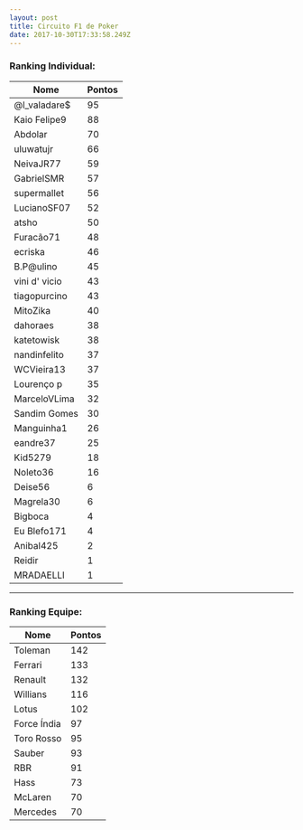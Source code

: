 ```yaml
---
layout: post
title: Circuito F1 de Poker
date: 2017-10-30T17:33:58.249Z
---
```

<!-- Início Ranking Individual -->

<div class="col-8">

<h3>Ranking Individual:</h3>

<table class="table table-bordered rank">

<thead>

<th>Nome</th>

<th>Pontos</th>

</thead>

<tbody>



<tr>

<td>@l_valadare$</td>

<td>95</td>

</tr>



<tr>

<td>Kaio Felipe9</td>

<td>88</td>

</tr>



<tr>

<td>Abdolar</td>

<td>70</td>

</tr>



<tr>

<td>uluwatujr</td>

<td>66</td>

</tr>



<tr>

<td>NeivaJR77</td>

<td>59</td>

</tr>



<tr>

<td>GabrielSMR</td>

<td>57</td>

</tr>



<tr>

<td>supermallet</td>

<td>56</td>

</tr>



<tr>

<td>LucianoSF07</td>

<td>52</td>

</tr>



<tr>

<td>atsho</td>

<td>50</td>

</tr>



<tr>

<td>Furacão71</td>

<td>48</td>

</tr>



<tr>

<td>ecriska</td>

<td>46</td>

</tr>



<tr>

<td>B.P@ulino</td>

<td>45</td>

</tr>



<tr>

<td>vini d' vicio</td>

<td>43</td>

</tr>



<tr>

<td>tiagopurcino</td>

<td>43</td>

</tr>



<tr>

<td>MitoZika</td>

<td>40</td>

</tr>



<tr>

<td>dahoraes</td>

<td>38</td>

</tr>



<tr>

<td>katetowisk</td>

<td>38</td>

</tr>



<tr>

<td>nandinfelito</td>

<td>37</td>

</tr>



<tr>

<td>WCVieira13</td>

<td>37</td>

</tr>                                



<tr>

<td>Lourenço p</td>

<td>35</td>

</tr>



<tr>

<td>MarceloVLima</td>

<td>32</td>

</tr>



<tr>

<td>Sandim Gomes</td>

<td>30</td>

</tr>



<tr>

<td>Manguinha1</td>

<td>26</td>

</tr>



<tr>

<td>eandre37</td>

<td>25</td>

</tr>



<tr>

<td>Kid5279</td>

<td>18</td>

</tr>



<tr>

<td>Noleto36</td>

<td>16</td>

</tr>



<tr>

<td>Deise56</td>

<td>6</td>

</tr>



<tr>

<td>Magrela30</td>

<td>6</td>

</tr>



<tr>

<td>Bigboca</td>

<td>4</td>

</tr>



<tr>

<td>Eu Blefo171</td>

<td>4</td>

</tr>



<tr>

<td>Anibal425</td>

<td>2</td>

</tr>



<tr>

<td>Reidir</td>

<td>1</td>

</tr>



<tr>

<td>MRADAELLI</td>

<td>1</td>

</tr>



</tbody>

</table>

</div>

<!-- Final Ranking Individual -->



<!-- Início Ranking Equipe -->

<div class="col-8">

<hr>

<h3>Ranking Equipe:</h3>

<table class="table table-bordered rank">

<thead>

<th>Nome</th>

<th>Pontos</th>

</thead>

<tbody>



<tr>

<td>Toleman</td>

<td>142</td>

</tr>



<tr>

<td>Ferrari</td>

<td>133</td>

</tr>



<tr>

<td>Renault</td>

<td>132</td>

</tr>



<tr>

<td>Willians</td>

<td>116</td>

</tr>



<tr>

<td>Lotus</td>

<td>102</td>

</tr>



<tr>

<td>Force Índia</td>

<td>97</td>

</tr>



<tr>

<td>Toro Rosso</td>

<td>95</td>

</tr>



<tr>

<td>Sauber</td>

<td>93</td>

</tr>



<tr>

<td>RBR</td>

<td>91</td>

</tr>



<tr>

<td>Hass</td>

<td>73</td>

</tr>



<tr>

<td>McLaren</td>

<td>70</td>

</tr>



<tr>

<td>Mercedes</td>

<td>70</td>

</tr>



</tbody>

</table>

</div>

<!-- Final Ranking Equipe -->